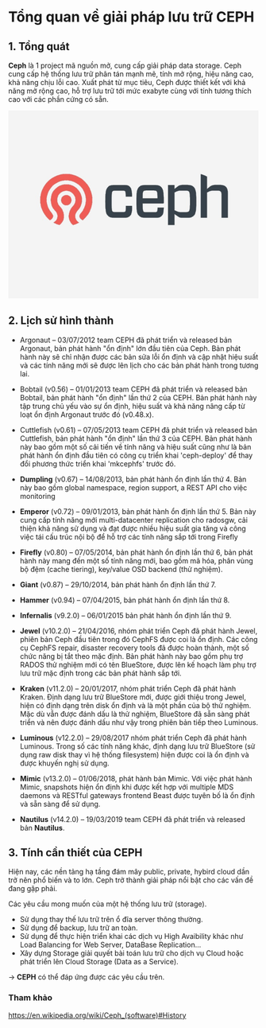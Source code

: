 # Tổng quan về giải pháp lưu trữ CEPH

## 1. Tổng quát

**Ceph** là 1 project mã nguồn mở, cung cấp giải pháp data storage. Ceph cung cấp hệ thống lưu trữ phân tán mạnh mẽ, tính mở rộng, hiệu năng cao, khả năng chịu lỗi cao. Xuất phát từ mục tiêu, Ceph được thiết kết với khả năng mở rộng cao, hỗ trợ lưu trữ tới mức exabyte cùng với tính tương thích cao với các phần cứng có sẵn.

![](../images/overview/Screenshot_1.png)

## 2. Lịch sử hình thành

- Argonaut – 03/07/2012 team CEPH đã phát triển và released bản Argonaut, bản phát hành "ổn định" lớn đầu tiên của Ceph. Bản phát hành này sẽ chỉ nhận được các bản sửa lỗi ổn định và cập nhật hiệu suất và các tính năng mới sẽ được lên lịch cho các bản phát hành trong tương lai.

- Bobtail (v0.56) – 01/01/2013 team CEPH đã phát triển và released bản Bobtail, bản phát hành "ổn định" lần thứ 2 của CEPH. Bản phát hành này tập trung chủ yếu vào sự ổn định, hiệu suất và khả năng nâng cấp từ loạt ổn định Argonaut trước đó (v0.48.x).

- Cuttlefish (v0.61) – 07/05/2013 team CEPH đã phát triển và released bản Cuttlefish, bản phát hành "ổn định" lần thứ 3 của CEPH. Bản phát hành này bao gồm một số cải tiến về tính năng và hiệu suất cũng như là bản phát hành ổn định đầu tiên có công cụ triển khai 'ceph-deploy' để thay đổi phương thức triển khai 'mkcephfs' trước đó.

- **Dumpling** (v0.67) – 14/08/2013, bản phát hành ổn định lần thứ 4. Bản này bao gồm global namespace, region support, a REST API cho việc monitoring

- **Emperor** (v0.72) – 09/01/2013, bản phát hành ổn định lần thứ 5. Bản này cung cấp tính năng mới multi-datacenter replication cho radosgw, cải thiện khả năng sử dụng và đạt được nhiều hiệu suất gia tăng và công việc tái cấu trúc nội bộ để hỗ trợ các tính năng sắp tới trong Firefly

- **Firefly** (v0.80) – 07/05/2014, bản phát hành ổn định lần thứ 6, bản phát hành này mang đến một số tính năng mới, bao gồm mã hóa, phân vùng bộ đệm (cache tiering), key/value OSD backend (thử nghiệm).

- **Giant** (v0.87) – 29/10/2014, bản phát hành ổn định lần thứ 7.

- **Hammer** (v0.94) – 07/04/2015, bản phát hành ổn định lần thứ 8.

- **Infernalis** (v9.2.0) – 06/01/2015 bản phát hành ổn định lần thứ 9.

- **Jewel** (v10.2.0) – 21/04/2016, nhóm phát triển Ceph đã phát hành Jewel, phiên bản Ceph đầu tiên trong đó CephFS được coi là ổn định. Các công cụ CephFS repair, disaster recovery tools đã được hoàn thành, một số chức năng bị tắt theo mặc định. Bản phát hành này bao gồm phụ trợ RADOS thử nghiệm mới có tên BlueStore, được lên kế hoạch làm phụ trợ lưu trữ mặc định trong các bản phát hành sắp tới.

- **Kraken** (v11.2.0) – 20/01/2017, nhóm phát triển Ceph đã phát hành Kraken. Định dạng lưu trữ BlueStore mới, được giới thiệu trong Jewel, hiện có định dạng trên disk ổn định và là một phần của bộ thử nghiệm. Mặc dù vẫn được đánh dấu là thử nghiệm, BlueStore đã sẵn sàng phát triển và nên được đánh dấu như vậy trong phiên bản tiếp theo Luminous.

- **Luminous** (v12.2.0) – 29/08/2017 nhóm phát triển Ceph đã phát hành Luminous. Trong số các tính năng khác, định dạng lưu trữ BlueStore (sử dụng raw disk thay vì hệ thống filesystem) hiện được coi là ổn định và được khuyến nghị sử dụng.

- **Mimic** (v13.2.0) – 01/06/2018, phát hành bản Mimic. Với việc phát hành Mimic, snapshots hiện ổn định khi được kết hợp với multiple MDS daemons và RESTful gateways frontend Beast được tuyên bố là ổn định và sẵn sàng để sử dụng.

- **Nautilus** (v14.2.0) – 19/03/2019 team CEPH đã phát triển và released bản **Nautilus**.

## 3. Tính cần thiết của CEPH

Hiện nay, các nền tảng hạ tầng đám mây public, private, hybird cloud dần trở nên phổ biến và to lớn. Ceph trở thành giải pháp nổi bật cho các vấn đề đang gặp phải.

Các yêu cầu mong muốn của một hệ thống lưu trữ (storage).

- Sử dụng thay thế lưu trữ trên ổ đĩa server thông thường.
- Sử dụng để backup, lưu trữ an toàn.
- Sử dụng để thực hiện triển khai các dịch vụ High Avaibility khác như Load Balancing for Web Server, DataBase Replication…
- Xây dựng Storage giải quyết bài toán lưu trữ cho dịch vụ Cloud hoặc phát triển lên Cloud Storage (Data as a Service).

-> **CEPH** có thể đáp ứng được các yêu cầu trên.

### Tham khảo

https://en.wikipedia.org/wiki/Ceph_(software)#History
